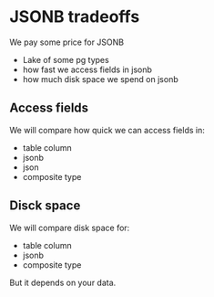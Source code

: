 # JSONB tradeoffs

We pay some price for JSONB

* Lake of some pg types
* how fast we access fields in jsonb
* how much disk space we spend on jsonb

## Access fields

We will compare how quick we can access fields in:

* table column
* jsonb
* json
* composite type


## Disck space

We will compare disk space for:

* table column
* jsonb
* composite type

But it depends on your data.
